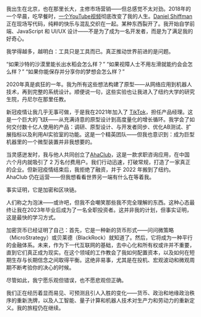 我出生在北京，也在那里长大，主修市场营销——但总感觉不太对劲。2018年的一个早晨，吃早餐时，[一个YouTube视频](https://www.youtube.com/@TheCodingTrain/videos)彻底改变了我的人生。[Daniel Shiffman](https://en.wikipedia.org/wiki/Daniel_Shiffman) 正在现场写代码，纯粹的快乐与混乱交织在一起。某种东西裂开了。我开始自学前端、JavaScript 和 UI/UX 设计——不是为了成为一名开发者，而是为了满足我的好奇心。

我学得越多，越明白：工具只是工具而已。真正推动世界前进的是问题。

“如果沙特的沙漠里能长出水稻会怎么样？”
“如果视障人士不用左滑就能约会会怎么样？”
“如果你能保存并分享你的梦想会怎么样？”

2020年真是疯狂的一年。我为所有这些想法构建了原型——从网络应用到机器人技术，再到完整的系统设计。顺便说一句，这些实验也让我进入了纽约大学的研究生院，丹尼尔在那里任教。

新冠疫情让我几乎无事可做，于是我在2021年加入了 [TikTok](https://www.tiktok.com/)，担任产品经理。这是一个巨大的飞跃——从充满诗意的原型设计到高度量化的增长循环。我学会了如何交付数十亿人使用的产品：调研、原型设计、与开发者同步、优化AB测试、扩展指标以及利用AI实验室的功能。这是一个精英团队——但我也意识到：成为巨型机器里的一个微型装置并非我想要的。

当灵感迸发时，我与他人共同创立了[AhaClub](https://sj.qq.com/appdetail/wxd837edeb52a82b5c)，这是一款求职咨询应用，在中国六个月内就吸引了 2 万名付费用户。我们行动迅速，打破常规，打造了一家真正的企业。但新冠疫情结束后，我拒绝了融资，并于 2022 年搬到了纽约。AhaClub 仍在运营——但我想看看世界另一端有什么在等着我。

事实证明，它是加密和区块链。

人们称之为泡沫——或许吧，但我不会嘲笑那些我不完全理解的东西。这种心态最终让我在2023年毕业后成为了一名全职投资者。这并非我的计划，但事实证明，这是最快的学习方式。

加密货币已经证明了自己：首先，它是一种新的货币形式——问问微策略（MicroStrategy）或贝莱德（BlackRock）就知道了。然后，它将成为一种平行的金融体系。未来，作为下一代互联网的基础，去中心化和所有权或许并不重要，直到它们真正成为现实。在这个领域的工作教会了我如何配置资本，以及如何在短期生存与长期信念之间取得平衡。这绝非易事，尤其是在投机、宏观波动和微观周期不断考验你的决心的时候。

尽管如此，我宁愿乐观但错误，也不愿悲观但正确。

我们正在经历着显而易见、可预测且引人入胜的变化——货币、政治和地缘政治秩序的重新洗牌，以及人工智能、量子计算和机器人技术对生产力和劳动力的重新定义。我的旅程仍在继续。